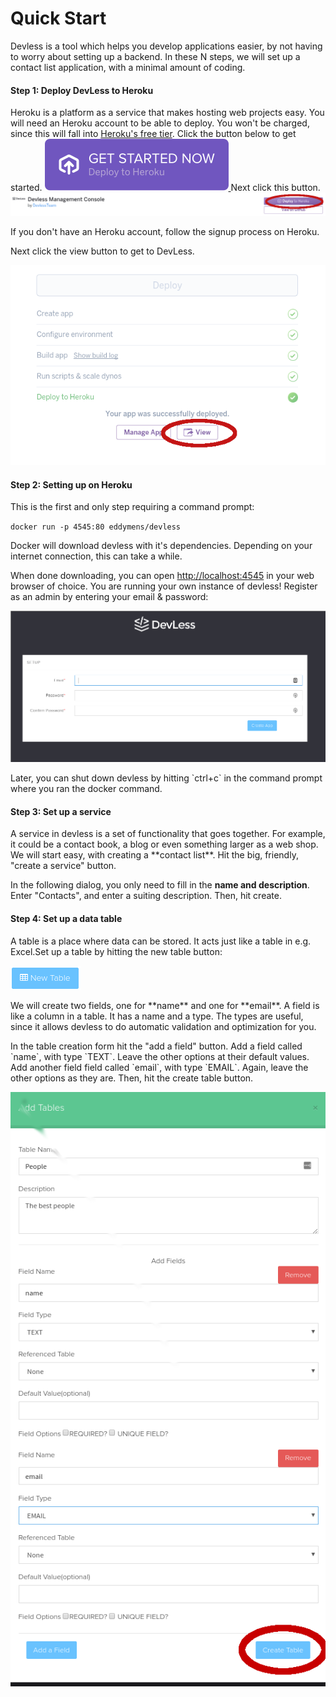 # Quick Start 

Devless is a tool which helps you develop applications easier, by not having to worry about setting up a backend. In these N steps, we will set up a contact list application, with a minimal amount of coding. 

#### Step 1: Deploy DevLess to Heroku 

Heroku is a platform as a service that makes hosting web projects easy. You will need an Heroku account to be able to deploy. You won't be charged, since this will fall into [Heroku's free tier](https://blog.heroku.com/heroku-free-dynos). Click the button below to get started. 
<a href="https://elements.heroku.com/buttons/devlessteam/dv-php-core" class="heroBtn">
                                <img src="assets/get_started.svg" alt="Deploy">
                            </a>
Next click this button.
<img src="assets/deploy_heroku.png" alt="deploy_heroku" />

If you don't have an Heroku account, follow the signup process on Heroku.

Next click the view button to get to DevLess.

<img src="assets/view_devless.png" />

#### Step 2: Setting up on Heroku 


This is the first and only step requiring a command prompt:

`docker run -p 4545:80 eddymens/devless`

Docker will download devless with it's dependencies. Depending on your internet connection, this can take a while.

When done downloading, you can open [http://localhost:4545](http://localhost:4545) in your web browser of choice. You are running your own instance of devless! Register as an admin by entering your email & password:

![](/assets/signin.png)

Later, you can shut down devless by hitting \`ctrl+c\` in the command prompt where you ran the docker command.

#### Step 3: Set up a service 

A service in devless is a set of functionality that goes together. For example, it could be a contact book, a blog or even something larger as a web shop. We will start easy, with creating a \*\*contact list\*\*. Hit the big, friendly, "create a service" button.

In the following dialog, you only need to fill in the **name and description**. Enter "Contacts", and enter a suiting description. Then, hit create.

#### Step 4: Set up a data table

A table is a place where data can be stored. It acts just like a table in e.g. Excel.Set up a table by hitting the new table button:

![](/assets/new_table_button.png)

We will create two fields, one for \*\*name\*\* and one for \*\*email\*\*. A field is like a column in a table. It has a name and a type. The types are useful, since it allows devless to do automatic validation and optimization for you.

In the table creation form hit the "add a field" button. Add a field called \`name\`, with type \`TEXT\`. Leave the other options at their default values. Add another field field called \`email\`, with type \`EMAIL\`. Again, leave the other options as they are. Then, hit the create table button.

![](/assets/create_table.png)



